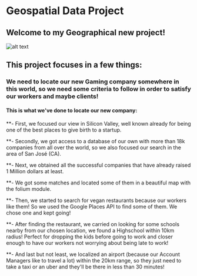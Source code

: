 # Geospatial Data Project

## Welcome to my Geographical new project!

![alt text](https://pbs.twimg.com/media/EYtes-gWoAA32K4.jpg)

## This project focuses in a few things:

### We need to locate our new Gaming company somewhere in this world, so we need some criteria to follow in order to satisfy our workers and maybe clients!

#### This is what we've done to locate our new company:

**- First, we focused our view in Silicon Valley, well known already for being one of the best places to give birth to a startup.

**- Secondly, we got access to a database of our own with more than 18k companies from all over the world, so we also focused our search in the area of San José (CA).

**- Next, we obtained all the successful companies that have already raised 1 Million dollars at least.

**- We got some matches and located some of them in a beautiful map with the folium module.

**- Then, we started to search for vegan restaurants because our workers like them! So we used the Google Places API to find some of them. We chose one and kept going!

**- After finding the restaurant, we carried on looking for some schools nearby from our chosen location, we found a Highschool within 10km radius! Perfect for dropping the kids before going to work and closer enough to have our workers not worrying about being late to work!

**- And last but not least, we localized an airport (because our Account Managers like to travel a lot) within the 20km range, so they just need to take a taxi or an uber and they'll be there in less than 30 minutes!

